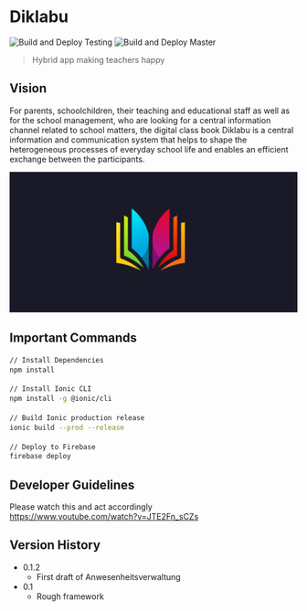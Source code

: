 # Diklabu

![Build and Deploy Testing](https://github.com/jamaty/diklabu/workflows/Build%20and%20Deploy%20Testing/badge.svg)
![Build and Deploy Master](https://github.com/jamaty/diklabu/workflows/Build%20and%20Deploy%20Master/badge.svg)

> Hybrid app making teachers happy

## Vision

For parents, schoolchildren, their teaching and educational staff as well as for the school management, who are looking for a central information channel related to school matters, the digital class book Diklabu is a central information and communication system that helps to shape the heterogeneous processes of everyday school life and enables an efficient exchange between the participants.

![Splash Image](resources/teaser.png)

## Important Commands

```sh
// Install Dependencies
npm install

// Install Ionic CLI
npm install -g @ionic/cli

// Build Ionic production release
ionic build --prod --release

// Deploy to Firebase
firebase deploy
```

## Developer Guidelines

Please watch this and act accordingly<br>
https://www.youtube.com/watch?v=JTE2Fn_sCZs

## Version History

- 0.1.2
  - First draft of Anwesenheitsverwaltung
- 0.1
  - Rough framework
